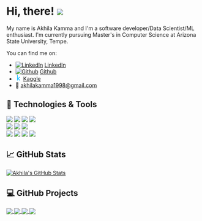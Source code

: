 

<!--
**AkhilaKamma/AkhilaKamma** is a ✨ _special_ ✨ repository because its `README.md` (this file) appears on your GitHub profile.

Here are some ideas to get you started:

- 🔭 I’m currently working on ...
- 🌱 I’m currently learning ...
- 👯 I’m looking to collaborate on ...
- 🤔 I’m looking for help with ...
- 💬 Ask me about ...
- 📫 How to reach me: ...
- 😄 Pronouns: ...
- ⚡ Fun fact: ...
-->

<!-- More info, tips and tricks for making GitHub Profile README can be found in my article at https://towardsdatascience.com/build-a-stunning-readme-for-your-github-profile-9b80434fe5d7 -->

<!-- [![Header](https://github.com/sahilvora10/sahilvora10/blob/main/github_banner.png "Header")](https://github.com/sahilvora10) -->

# Hi, there! <img src="https://raw.githubusercontent.com/MartinHeinz/MartinHeinz/master/wave.gif" width="30px">

My name is Akhila Kamma and I'm a software developer/Data Scientist/ML enthusiast. I'm currently pursuing Master's in Computer Science at Arizona State University, Tempe. 

You can find me on: 
- [![LinkedIn][3.2]][3] [LinkedIn][3]
- [![Github][2.2]][2] [Github][2]
- [![Kaggle][3.3]][4] [Kaggle][4]
- 📧 akhilakamma1998@gmail.com

## 🔧 Technologies & Tools
<!-- ![](https://img.shields.io/badge/OS-Linux-informational?style=flat&logo=linux&logoColor=white&color=2bbc8a) -->
<!-- ![](https://img.shields.io/badge/Editor-IntelliJ_IDEA-informational?style=flat&logo=intellij-idea&logoColor=white&color=2bbc8a) -->
![](https://img.shields.io/badge/Code-Python-informational?style=flat&logo=python&logoColor=white&color=2bbc8a)
![](https://img.shields.io/badge/Code-Java-informational?style=flat&logo=java&logoColor=white&color=2bbc8a)
![](https://img.shields.io/badge/Code-JavaScript-informational?style=flat&logo=javascript&logoColor=white&color=2bbc8a)
![](https://img.shields.io/badge/Code-React-informational?style=flat&logo=react&logoColor=white&color=2bbc8a)
<br/>
![](https://img.shields.io/badge/Framework-Spring-informational?style=flat&logo=spring&logoColor=white&color=2bbc8a)
![](https://img.shields.io/badge/Tools-Jenkins-informational?style=flat&logo=jenkins&logoColor=white&color=2bbc8a)
![](https://img.shields.io/badge/Tools-Docker-informational?style=flat&logo=docker&logoColor=white&color=2bbc8a)
<br/>
![](https://img.shields.io/badge/Database-PostgreSQL-informational?style=flat&logo=postgresql&logoColor=white&color=2bbc8a)
![](https://img.shields.io/badge/Database-MySQL-informational?style=flat&logo=mysql&logoColor=white&color=2bbc8a)
![](https://img.shields.io/badge/Database-MongoDB-informational?style=flat&logo=GoogleCloud&logoColor=white&color=2bbc8a)
![](https://img.shields.io/badge/Database-Cassandra-informational?style=flat&logo=salesforce&logoColor=white&color=2bbc8a)

## &#x1f4c8; GitHub Stats


<a href="https://github.com/AkhilaKamma">
  <img align="center" src="https://github-readme-stats.vercel.app/api?username=AkhilaKamma&show_icons=true&include_all_commits=true&line_height=27&count_private=true&cache_seconds=10&title_color=ffffff&text_color=c9cacc&icon_color=2bbc8a&bg_color=1d1f21" alt="Akhila's GitHub Stats" />
</a>
</br>

## &#128187; GitHub Projects
<a href="https://github.com/AkhilaKamma/NLP-Bert-Deep-Learning">
  <img align="center" src="https://github-readme-stats.vercel.app/api/pin/?username=AkhilaKamma&repo=NLP-Bert-Deep-Learning&title_color=ffffff&text_color=c9cacc&icon_color=2bbc8a&bg_color=1d1f22" />
</a>

<a href="https://github.com/AkhilaKamma/Bike_Rides_Dashboard_Tableau">
  <img align="center" src="https://github-readme-stats.vercel.app/api/pin/?username=AkhilaKamma&repo=Bike_Rides_Dashboard_Tableau&title_color=ffffff&text_color=c9cacc&icon_color=2bbc8a&bg_color=1d1f22" />
</a> 

<a href="https://github.com/AkhilaKamma/News-article-Classification">
  <img align="center" src="https://github-readme-stats.vercel.app/api/pin/?username=AkhilaKamma&repo=News-article-Classification&title_color=ffffff&text_color=c9cacc&icon_color=2bbc8a&bg_color=1d1f22" />
</a> 

<a href="https://github.com/AkhilaKamma/Excel-Project">
  <img align="center" src="https://github-readme-stats.vercel.app/api/pin/?username=AkhilaKamma&repo=Excel-Project&title_color=ffffff&text_color=c9cacc&icon_color=2bbc8a&bg_color=1d1f22" />
</a>


<!-- links to social media icons -->

<!-- icons with padding -->

[1.1]: http://i.imgur.com/tXSoThF.png (twitter icon with padding)
[2.1]: http://i.imgur.com/0o48UoR.png (github icon with padding)

<!-- icons without padding -->

[1.2]: http://i.imgur.com/wWzX9uB.png (twitter icon without padding)
[2.2]: http://i.imgur.com/9I6NRUm.png (github icon without padding)
[3.2]: https://raw.githubusercontent.com/MartinHeinz/MartinHeinz/master/linkedin-3-16.png (LinkedIn icon without padding)
[3.3]: https://github.com/sahilvora10/sahilvora10/blob/main/4373210_kaggle_logo_logos_icon.png
[4.4]: https://simpleicons.org/icons/leetcode.svg
<!-- links to your social media accounts -->

[1]: https://twitter.com/
[2]: https://github.com/AkhilaKamma
[3]: https://www.linkedin.com/in/akhila-kamma-933a37166/
[4]: https://www.kaggle.com/akhilakamma
[5]: https://leetcode.com/
